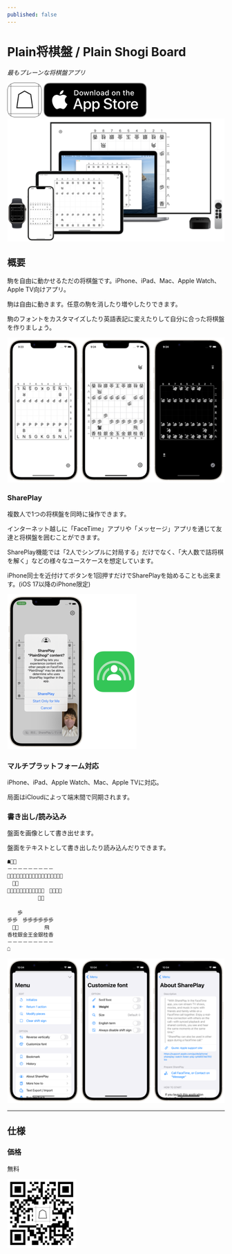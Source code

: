 ```yaml
---
published: false
---
```


<h1 translate="no">Plain将棋盤 / Plain Shogi Board</h1>

_最もプレーンな将棋盤アプリ_

<img src="icon.png" width="80">

<a href="https://apps.apple.com/app/id1620268476" target="blank">
  <img src="appstore_badge.svg">
</a>

<img src="top1200w.png" width="600">

概要
----------
駒を自由に動かせるただの将棋盤です。iPhone、iPad、Mac、Apple Watch、Apple TV向けアプリ。

駒は自由に動きます。任意の駒を消したり増やしたりできます。

駒のフォントをカスタマイズしたり英語表記に変えたりして自分に合った将棋盤を作りましょう。

<img src="screenshot1200w.png" width="600">

### SharePlay
複数人で1つの将棋盤を同時に操作できます。

インターネット越しに「FaceTime」アプリや「メッセージ」アプリを通じて友達と将棋盤を囲むことができます。

SharePlay機能では「2人でシンプルに対局する」だけでなく、「大人数で詰将棋を解く」などの様々なユースケースを想定しています。

iPhone同士を近付けてボタンを1回押すだけでSharePlayを始めることも出来ます。(iOS 17以降のiPhone限定)

<img src="SharePlay600w.png" width="300">

### マルチプラットフォーム対応
iPhone、iPad、Apple Watch、Mac、Apple TVに対応。

局面はiCloudによって端末間で同期されます。

### 書き出し/読み込み
盤面を画像として書き出せます。

盤面をテキストとして書き出したり読み込んだりできます。

<div translate="no">

```
☗角͙
－－－－－－－－－
香͙桂͙銀͙金͙王͙金͙銀͙桂͙香͙
　飛͙　　　　　　　
歩͙歩͙歩͙歩͙歩͙歩͙　歩͙歩͙
　　　　　　歩͙　　
　　　　　　　　　
　　歩　　　　　　
歩歩　歩歩歩歩歩歩
　馬͙　　　　　飛　
香桂銀金王金銀桂香
－－－－－－－－－
☖
```
</div>

<img src="menu1200w.png" width="600">

* * *

仕様
-------
### 価格
無料

<a href="https://apps.apple.com/app/id1620268476" target="blank">
  <img src="qr-code.jpg" width="160">
</a>

